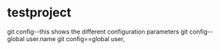 # testproject

git config--this shows the different configuration parameters 
git config--global user.name git config==global user,
